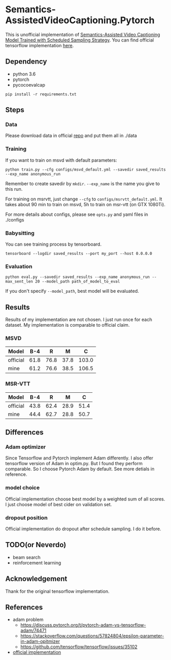 # Semantics-AssistedVideoCaptioning.Pytorch
This is unofficial implementation of [Semantics-Assisted Video Captioning Model Trained with Scheduled Sampling Strategy](https://arxiv.org/abs/1909.00121).
You can find official tensorflow implementation [here](https://github.com/WingsBrokenAngel/Semantics-AssistedVideoCaptioning).

## Dependency
* python 3.6
* pytorch
* pycocoevalcap
```shell script
pip install -r requirements.txt
```
## Steps
### Data
Please download data in official [repo](https://github.com/WingsBrokenAngel/Semantics-AssistedVideoCaptioning) and put them
all in ./data
### Training
If you want to train on msvd with default parameters:
```shell script
python train.py --cfg configs/msvd_default.yml --savedir saved_results --exp_name anonymous_run
```
Remember to create savedir by `mkdir`. `--exp_name` is the name you give to this run.

For training on msrvtt, just change `--cfg` to `configs/msrvtt_default.yml`. It
takes about 90 min to train on msvd, 5h to train on msr-vtt (on GTX 1080Ti).

For more details about configs, please see `opts.py` and yaml files in ./configs
### Babysitting
You can see training process by tensorboard.
```shell script
tensorboard --logdir saved_results --port my_port --host 0.0.0.0
```
### Evaluation
```shell script
python eval.py --savedir saved_results --exp_name anonymous_run --max_sent_len 20 --model_path path_of_model_to_eval
```
If you don't specify `--model_path`, best model will be evaluated.
## Results
Results of my implementation are not chosen. I just run once for each dataset.
My implementation is comparable to official claim.
### MSVD
|Model|B-4|R|M|C|
|---|---|---|---|---|
|official|61.8|76.8|37.8|103.0|
|mine|61.2|76.6|38.5|106.5|

### MSR-VTT
|Model|B-4|R|M|C|
|---|---|---|---|---|
|official|43.8|62.4|28.9|51.4|
|mine|44.4|62.7|28.8|50.7|

## Differences
### Adam optimizer
Since Tensorflow and Pytorch implement Adam differently. I also offer
tensorflow version of Adam in optim.py. But I found they perform
comparable. So I choose Pytorch Adam by default. See more detials in
reference.
### model choice
Official implementation choose best model by a weighted sum of all scores.
I just choose model of best cider on validation set.
### dropout position
Official implementation do dropout after schedule sampling. I do it before.

## TODO(or Neverdo)
* beam search
* reinforcement learning

## Acknowledgement
Thank for the original tensorflow implementation.

## References
* adam problem 
    * https://discuss.pytorch.org/t/pytorch-adam-vs-tensorflow-adam/74471
    * https://stackoverflow.com/questions/57824804/epsilon-parameter-in-adam-opitmizer
    * https://github.com/tensorflow/tensorflow/issues/35102
* [official implementation](https://github.com/WingsBrokenAngel/Semantics-AssistedVideoCaptioning)
